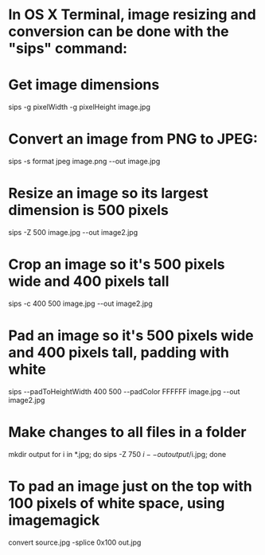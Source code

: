 # In OS X Terminal, image resizing and conversion can be done with the "sips" command:

# Get image dimensions

sips -g pixelWidth -g pixelHeight image.jpg

# Convert an image from PNG to JPEG:

sips -s format jpeg image.png --out image.jpg

# Resize an image so its largest dimension is 500 pixels

sips -Z 500 image.jpg --out image2.jpg

# Crop an image so it's 500 pixels wide and 400 pixels tall

sips -c 400 500 image.jpg --out image2.jpg

# Pad an image so it's 500 pixels wide and 400 pixels tall, padding with white

sips --padToHeightWidth 400 500 --padColor FFFFFF image.jpg --out image2.jpg

# Make changes to all files in a folder

mkdir output
for i in *.jpg; do sips -Z 750 $i --out output/$i.jpg; done

# To pad an image just on the top with 100 pixels of white space, using imagemagick

convert source.jpg -splice 0x100 out.jpg